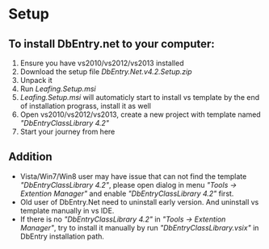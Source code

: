 Setup
==========

To install DbEntry.net to your computer:
----------

1. Ensure you have vs2010/vs2012/vs2013 installed
1. Download the setup file *DbEntry.Net.v4.2.Setup.zip*
1. Unpack it
1. Run *Leafing.Setup.msi*
1. *Leafing.Setup.msi* will automaticly start to install vs template by the end of installation prograss, install it as well
1. Open vs2010/vs2012/vs2013, create a new project with template named *"DbEntryClassLibrary 4.2"*
1. Start your journey from here

Addition
----------

* Vista/Win7/Win8 user may have issue that can not find the template *"DbEntryClassLibrary 4.2"*, please open dialog in menu *"Tools -> Extention Manager"* and enable *"DbEntryClassLibrary 4.2"* first.
* Old user of DbEntry.Net need to uninstall early version. And uninstall vs template manually in vs IDE.
* If there is no *"DbEntryClassLibrary 4.2"* in *"Tools -> Extention Manager"*, try to install it manually by run *"DbEntryClassLibrary.vsix"* in DbEntry installation path.
